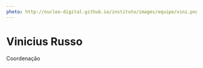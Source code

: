 ```yaml
---
photo: http://nucleo-digital.github.io/instituto/images/equipe/vini.png
---
```


# Vinicius Russo

Coordenação

